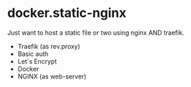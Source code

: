 # docker.static-nginx

Just want to host a static file or two using nginx AND traefik.

- Traefik (as rev.proxy)
- Basic auth
- Let´s Encrypt
- Docker
- NGINX (as web-server)

